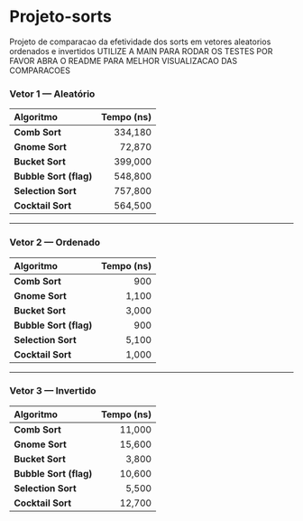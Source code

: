 # Projeto-sorts
Projeto de comparacao da efetividade dos sorts em vetores aleatorios ordenados e invertidos
UTILIZE A MAIN PARA RODAR OS TESTES
POR FAVOR ABRA O README PARA MELHOR VISUALIZACAO DAS COMPARACOES

###  Vetor 1 — Aleatório

| Algoritmo          | Tempo (ns) |
|:--------------------|-----------:|
| **Comb Sort**       | 334,180 |
| **Gnome Sort**      | 72,870 |
| **Bucket Sort**     | 399,000 |
| **Bubble Sort (flag)** | 548,800 |
| **Selection Sort**  | 757,800 |
| **Cocktail Sort**   | 564,500 |

---

###  Vetor 2 — Ordenado

| Algoritmo          | Tempo (ns) |
|:--------------------|-----------:|
| **Comb Sort**       | 900 |
| **Gnome Sort**      | 1,100 |
| **Bucket Sort**     | 3,000 |
| **Bubble Sort (flag)** | 900 |
| **Selection Sort**  | 5,100 |
| **Cocktail Sort**   | 1,000 |

---

###  Vetor 3 — Invertido

| Algoritmo          | Tempo (ns) |
|:--------------------|-----------:|
| **Comb Sort**       | 11,000 |
| **Gnome Sort**      | 15,600 |
| **Bucket Sort**     | 3,800 |
| **Bubble Sort (flag)** | 10,600 |
| **Selection Sort**  | 5,500 |
| **Cocktail Sort**   | 12,700 |

